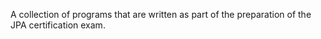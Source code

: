 A collection of programs that are written as part of the preparation of the JPA certification exam.
